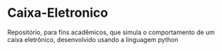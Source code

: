 # Caixa-Eletronico
Repositório, para fins acadêmicos, que simula o comportamento de um caixa eletrônico, desenvolvido usando a linguagem python
